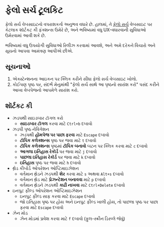 # ફેલો સર્ચ ટૂલકિટ

ફેલો સર્ચ વેબસાઇટનો વપરાશકર્તા અનુભવ વધારે છે. હાલમાં, તે [ફેલો સર્ચ](https://felo.ai) વેબસાઇટ પર કેટલાક શૉર્ટકટ કી ફંક્શન્સ ઉમેરે છે, અને ભવિષ્યમાં વધુ UX-વધારવાની સુવિધાઓ ઉમેરવામાં આવી શકે છે.

ભવિષ્યમાં વધુ ઉપયોગી સુવિધાઓ રિલીઝ કરવામાં આવશે, અને અમે દરેકને વિચારો અને સૂચનો આપવા આમંત્રણ આપીએ છીએ.

## સૂચનાઓ

1. એક્સ્ટેન્શનના આઇકન પર ક્લિક કરીને સીધા ફેલો સર્ચ વેબસાઇટ ખોલો.
2. કોઈપણ પૃષ્ઠ પર, સંદર્ભ મેનુમાંથી "ફેલો સર્ચ સાથે આ પૃષ્ઠનો સારાંશ કરો" પસંદ કરીને આખા વેબપેજનો આપમેળે સારાંશ કરો.

## શૉર્ટકટ કી

- ઝડપથી સાઇડબાર ટૉગલ કરો
  - **સાઇડબાર ટૉગલ** કરવા માટે `Ctrl+b` દબાવો
- ઝડપી પૃષ્ઠ નેવિગેશન
  - ઝડપથી **હોમપેજ પર પાછા ફરવા** માટે `Escape` દબાવો
  - **ટૉપિક કલેક્શન્સ** પૃષ્ઠ પર જવા માટે `t` દબાવો
  - **ટૉપિક કલેક્શન્સ** પૃષ્ઠમાં **ટૉપિક બનાવો** બટન પર ક્લિક કરવા માટે `c` દબાવો
  - **આગલા ઇતિહાસ રેકૉર્ડ** પર જવા માટે `j` દબાવો
  - **પાછલા ઇતિહાસ રેકૉર્ડ** પર જવા માટે `k` દબાવો
  - **ઇતિહાસ** પૃષ્ઠ પર જવા માટે `h` દબાવો
- થ્રેડ કીબોર્ડ ઓપરેશન ઓપ્ટિમાઇઝેશન
  - વર્તમાન થ્રેડને ઝડપથી **શેર** કરવા માટે `s` અથવા `Alt+s` દબાવો
  - વર્તમાન થ્રેડ માટે **પ્રેઝન્ટેશન બનાવવા** માટે `p` દબાવો
  - વર્તમાન થ્રેડને ઝડપથી **કાઢી નાખવા** માટે `Ctrl+Delete` દબાવો
- ઇનપુટ ફીલ્ડ ઓપરેશન ઓપ્ટિમાઇઝેશન
  - ઇનપુટ ફીલ્ડ સાફ કરવા માટે `Escape` દબાવો
  - જો ઇતિહાસ પૃષ્ઠ પર હોય અને ઇનપુટ ફીલ્ડ ખાલી હોય, તો પાછલા પૃષ્ઠ પર પાછા ફરવા માટે `Escape` દબાવો
- ઝેન મોડ
  - ઝેન મોડમાં પ્રવેશ કરવા માટે `f` દબાવો (ફુલ-સ્ક્રીન ડિસ્પ્લે જેવું)